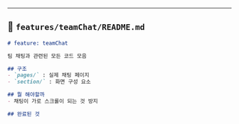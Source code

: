 
---
## 📂 `features/teamChat/README.md`
```md
# feature: teamChat

팀 채팅과 관련된 모든 코드 모음

## 구조
- `pages/` : 실제 채팅 페이지
- `section/` : 화면 구성 요소

## 뭘 해야할까
- 채팅이 가로 스크롤이 되는 것 방지

## 완료된 것